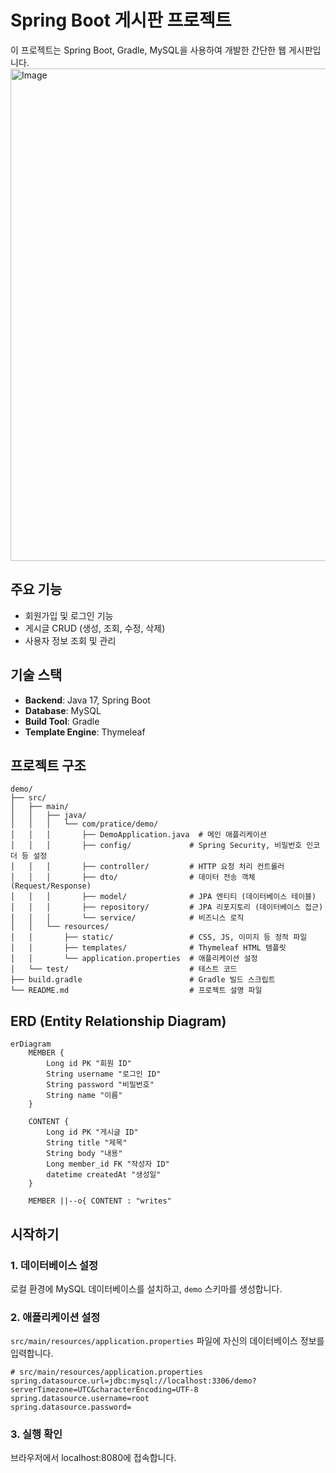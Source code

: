 # Spring Boot 게시판 프로젝트

이 프로젝트는 Spring Boot, Gradle, MySQL을 사용하여 개발한 간단한 웹 게시판입니다.
<img width="1710" height="788" alt="Image" src="https://github.com/user-attachments/assets/711b2f9f-8fbc-435e-abc8-d5a25461426d" />

## 주요 기능
- 회원가입 및 로그인 기능
- 게시글 CRUD (생성, 조회, 수정, 삭제)
- 사용자 정보 조회 및 관리

## 기술 스택
- **Backend**: Java 17, Spring Boot
- **Database**: MySQL
- **Build Tool**: Gradle
- **Template Engine**: Thymeleaf

## 프로젝트 구조
```
demo/
├── src/
│   ├── main/
│   │   ├── java/
│   │   │   └── com/pratice/demo/
│   │   │       ├── DemoApplication.java  # 메인 애플리케이션
│   │   │       ├── config/             # Spring Security, 비밀번호 인코더 등 설정
│   │   │       ├── controller/         # HTTP 요청 처리 컨트롤러
│   │   │       ├── dto/                # 데이터 전송 객체 (Request/Response)
│   │   │       ├── model/              # JPA 엔티티 (데이터베이스 테이블)
│   │   │       ├── repository/         # JPA 리포지토리 (데이터베이스 접근)
│   │   │       └── service/            # 비즈니스 로직
│   │   └── resources/
│   │       ├── static/                 # CSS, JS, 이미지 등 정적 파일
│   │       ├── templates/              # Thymeleaf HTML 템플릿
│   │       └── application.properties  # 애플리케이션 설정
│   └── test/                           # 테스트 코드
├── build.gradle                        # Gradle 빌드 스크립트
└── README.md                           # 프로젝트 설명 파일
```

## ERD (Entity Relationship Diagram)

```mermaid
erDiagram
    MEMBER {
        Long id PK "회원 ID"
        String username "로그인 ID"
        String password "비밀번호"
        String name "이름"
    }

    CONTENT {
        Long id PK "게시글 ID"
        String title "제목"
        String body "내용"
        Long member_id FK "작성자 ID"
        datetime createdAt "생성일"
    }

    MEMBER ||--o{ CONTENT : "writes"
  ```

## 시작하기

### 1. 데이터베이스 설정
로컬 환경에 MySQL 데이터베이스를 설치하고, `demo` 스키마를 생성합니다.

### 2. 애플리케이션 설정
`src/main/resources/application.properties` 파일에 자신의 데이터베이스 정보를 입력합니다.

```properties
# src/main/resources/application.properties
spring.datasource.url=jdbc:mysql://localhost:3306/demo?serverTimezone=UTC&characterEncoding=UTF-8
spring.datasource.username=root
spring.datasource.password=
```
### 3. 실행 확인
브라우저에서 localhost:8080에 접속합니다.
